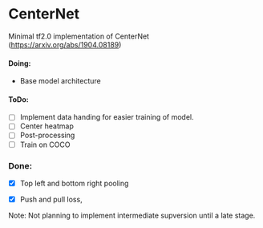 # CenterNet
Minimal tf2.0 implementation of CenterNet (https://arxiv.org/abs/1904.08189)

#### Doing:
+  Base model architecture

#### ToDo:
+ [ ] Implement data handing for easier training of model.
+ [ ] Center heatmap
+ [ ] Post-processing
+ [ ] Train on COCO

### Done:
- [x] Top left and bottom right pooling
- [x] Push and pull loss, 


Note: Not planning to implement intermediate supversion until a late stage.
